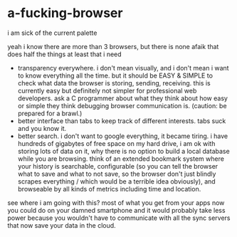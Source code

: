 # a-fucking-browser

i am sick of the current palette

yeah i know there are more than 3 browsers, but there is none afaik that does half the things at least that i need

- transparency everywhere. i don't mean visually, and i don't mean i want to know everything all the time. but it should be EASY & SIMPLE to check what data the browser is storing, sending, receiving. this is currently easy but definitely not simpler for professional web developers. ask a C programmer about what they think about how easy or simple they think debugging browser communication is. (caution: be prepared for a brawl.)
- better interface than tabs to keep track of different interests. tabs suck and you know it. 
- better search. i don't want to google everything, it became tiring. i have hundreds of gigabytes of free space on my hard drive, i am ok with storing lots of data on it, why there is no option to build a local database while you are browsing. think of an extended bookmark system where your history is searchable, configurable (so you can tell the browser what to save and what to not save, so the browser don't just blindly scrapes everything / which would be a terrible idea obviously), and browseable by all kinds of metrics including time and location. 


see where i am going with this? most of what you get from your apps now you could do on your damned smartphone and it would probably take less power because you wouldn't have to communicate with all the sync servers that now save your data in the cloud.
